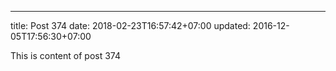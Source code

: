 ---
title: Post 374
date: 2018-02-23T16:57:42+07:00
updated: 2016-12-05T17:56:30+07:00

This is content of post 374